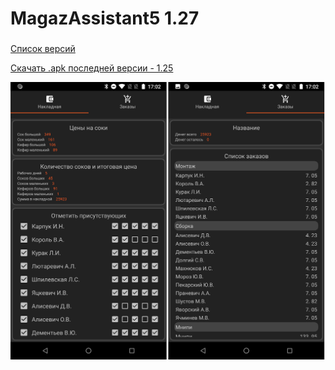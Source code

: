 # MagazAssistant5 1.27
###

[Список версий](./VERSION.md)

[Скачать .apk последней версии - 1.25](./MagazAssistant5-v1.25.apk)

![alt tag](bg.png)
